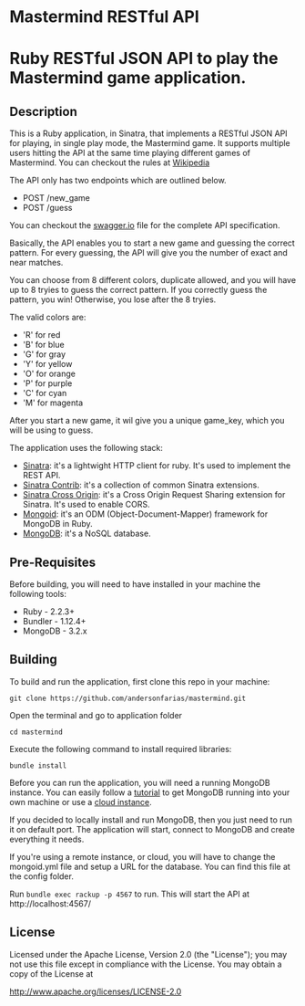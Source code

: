 # Mastermind RESTful API
# Ruby RESTful JSON API to play the Mastermind game application.

## Description

This is a Ruby application, in Sinatra, that implements a RESTful JSON API for playing, in single play mode, the Mastermind game.
It supports multiple users hitting the API at the same time playing different games of Mastermind.
You can checkout the rules at [Wikipedia](https://en.wikipedia.org/wiki/Mastermind_(board_game)#Gameplay_and_rules)

The API only has two endpoints which are outlined below.

* POST /new_game
* POST /guess

You can checkout the [swagger.io](./swagger.io) file for the complete API specification.

Basically, the API enables you to start a new game and guessing the correct pattern. For every guessing, the API will give you the number of exact and near matches.

You can choose from 8 different colors, duplicate allowed, and you will have up to 8 tryies to guess the correct pattern.
If you correctly guess the pattern, you win! Otherwise, you lose after the 8 tryies.

The valid colors are:

* 'R' for red
* 'B' for blue
* 'G' for gray
* 'Y' for yellow
* 'O' for orange
* 'P' for purple
* 'C' for cyan
* 'M' for magenta

After you start a new game, it wil give you a unique game_key, which you will be using to guess.

The application uses the following stack:

* [Sinatra](http://www.sinatrarb.com/): it's a lightwight HTTP client for ruby. It's used to implement the REST API.
* [Sinatra Contrib](https://github.com/sinatra/sinatra-contrib): it's a collection of common Sinatra extensions.
* [Sinatra Cross Origin](https://github.com/britg/sinatra-cross_origin): it's a Cross Origin Request Sharing extension for Sinatra. It's used to enable CORS.
* [Mongoid](https://docs.mongodb.com/ecosystem/tutorial/ruby-mongoid-tutorial/): it's an ODM (Object-Document-Mapper) framework for MongoDB in Ruby.
* [MongoDB](https://www.mongodb.com/): it's a NoSQL database.

## Pre-Requisites

Before building, you will need to have installed in your machine the following tools:

* Ruby - 2.2.3+
* Bundler - 1.12.4+
* MongoDB - 3.2.x

## Building

  To build and run the application, first clone this repo in your machine:
  
  ```
  git clone https://github.com/andersonfarias/mastermind.git
  ```
  
  Open the terminal and go to application folder
  
  ```
  cd mastermind
  ```
  
  Execute the following command to install required libraries:
  
  ```
  bundle install
  ```
  
  Before you can run the application, you will need a running MongoDB instance. You can easily follow a [tutorial](https://docs.mongodb.com/manual/installation/) to get MongoDB running into your own machine or use a [cloud instance](https://mlab.com/).
  
  If you decided to locally install and run MongoDB, then you just need to run it on default port. The application will start, connect to MongoDB and create everything it needs.

  If you're using a remote instance, or cloud, you will have to change the mongoid.yml file and setup a URL for the database. You can find this file at the config folder.

  Run `bundle exec rackup -p 4567` to run. This will start the API at http://localhost:4567/

## License

Licensed under the Apache License, Version 2.0 (the "License"); you may not use this file except in compliance with the License. You may obtain a copy of the License at

http://www.apache.org/licenses/LICENSE-2.0

